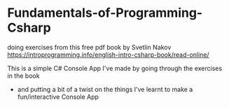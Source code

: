 # Fundamentals-of-Programming-Csharp
doing exercises from this free pdf book by Svetlin Nakov
https://introprogramming.info/english-intro-csharp-book/read-online/

This is a simple C# Console App I've made by going through the exercises in the book
- and putting a bit of a twist on the things I've learnt to make a fun/interactive Console App

